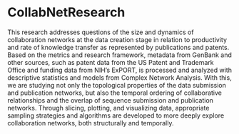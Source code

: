 # CollabNetResearch
This research addresses questions of the size and dynamics of collaboration networks at the data creation stage in relation to productivity and rate of knowledge transfer as represented by publications and patents. Based on the metrics and research framework, metadata from GenBank and other sources, such as patent data from the US Patent and Trademark Office and funding data from NIH’s ExPORT, is processed and analyzed with descriptive statistics and models from Complex Network Analysis.  With this, we are studying not only the topological properties of the data submission and publication networks, but also the temporal ordering of collaborative relationships and the overlap of sequence submission and publication networks. Through slicing, plotting, and visualizing data, appropriate sampling strategies and algorithms are developed to more deeply explore collaboration networks, both structurally and temporally.
